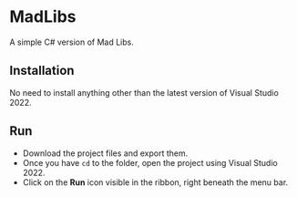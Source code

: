 # MadLibs

A simple C# version of Mad Libs.

## Installation

No need to install anything other than the latest version of Visual Studio 2022.

## Run

- Download the project files and export them.
- Once you have `cd` to the folder, open the project using Visual Studio 2022.
- Click on the **Run** icon visible in the ribbon, right beneath the menu bar.